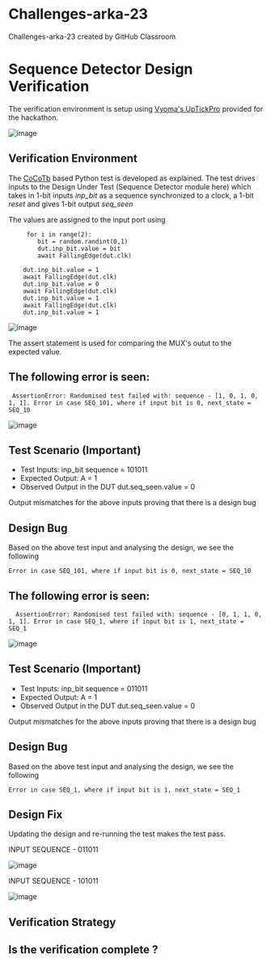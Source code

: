 # Challenges-arka-23
Challenges-arka-23 created by GitHub Classroom
# Sequence Detector Design Verification

The verification environment is setup using [Vyoma's UpTickPro](https://vyomasystems.com) provided for the hackathon.

![image](https://user-images.githubusercontent.com/70422874/180948964-27e570b1-0ec6-42bc-af2d-a9ff4168207b.png)

## Verification Environment

The [CoCoTb](https://www.cocotb.org/) based Python test is developed as explained. The test drives inputs to the Design Under Test (Sequence Detector module here) which takes in 1-bit inputs *inp_bit* as a sequence synchronized to a clock, a 1-bit *reset* and gives 1-bit output *seq_seen*

The values are assigned to the input port using 
```
     for i in range(2):
        bit = random.randint(0,1)
        dut.inp_bit.value = bit  
        await FallingEdge(dut.clk)
        
    dut.inp_bit.value = 1
    await FallingEdge(dut.clk)
    dut.inp_bit.value = 0
    await FallingEdge(dut.clk)
    dut.inp_bit.value = 1
    await FallingEdge(dut.clk)
    dut.inp_bit.value = 1   
```
![image](https://user-images.githubusercontent.com/70422874/180702258-0cc62be4-44c0-4bba-8946-211711a2d0c7.png)


The assert statement is used for comparing the MUX's outut to the expected value.

## The following error is seen:
```
 AssertionError: Randomised test failed with: sequence - [1, 0, 1, 0, 1, 1]. Error in case SEQ_101, where if input bit is 0, next_state = SEQ_10
 ```
![image](https://user-images.githubusercontent.com/70422874/180706148-a7f4a163-e191-4496-ab6b-4658d6147896.png)
 
## Test Scenario **(Important)**
- Test Inputs: inp_bit sequence = 101011
- Expected Output: A = 1
- Observed Output in the DUT dut.seq_seen.value = 0

Output mismatches for the above inputs proving that there is a design bug

## Design Bug
Based on the above test input and analysing the design, we see the following

```
Error in case SEQ_101, where if input bit is 0, next_state = SEQ_10
```


## The following error is seen:
```
  AssertionError: Randomised test failed with: sequence - [0, 1, 1, 0, 1, 1]. Error in case SEQ_1, where if input bit is 1, next_state = SEQ_1
```
![image](https://user-images.githubusercontent.com/70422874/180706426-cad87293-08a5-4c54-bd69-76d73a62e7d9.png)

## Test Scenario **(Important)**
- Test Inputs: inp_bit sequence = 011011
- Expected Output: A = 1
- Observed Output in the DUT dut.seq_seen.value = 0

Output mismatches for the above inputs proving that there is a design bug

## Design Bug
Based on the above test input and analysing the design, we see the following

```
Error in case SEQ_1, where if input bit is 1, next_state = SEQ_1
```

## Design Fix
Updating the design and re-running the test makes the test pass.

INPUT SEQUENCE - 011011

![image](https://user-images.githubusercontent.com/70422874/180706712-772027e3-8c5a-43d9-836c-4695a2bdd1de.png)

INPUT SEQUENCE - 101011

![image](https://user-images.githubusercontent.com/70422874/180706950-eb71a826-736e-4de8-afb3-69e716a41eaa.png)



## Verification Strategy

## Is the verification complete ?
